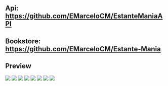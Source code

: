 ## Api: https://github.com/EMarceloCM/EstanteManiaAPI

## Bookstore: https://github.com/EMarceloCM/Estante-Mania

## Preview
<img src="https://github.com/EMarceloCM/EstanteManiaAdminPanel/assets/120042864/8f53afce-4751-467e-8a68-20c413c55917" />
<img src="https://github.com/EMarceloCM/EstanteManiaAdminPanel/assets/120042864/78ea2a6b-216b-4d16-8786-d28a7b1916c3" />
<img src="https://github.com/EMarceloCM/EstanteManiaAdminPanel/assets/120042864/73c36a91-82f5-41f8-af28-929a54754473" />
<img src="https://github.com/EMarceloCM/EstanteManiaAdminPanel/assets/120042864/f38d3d83-4362-4172-892e-9895c2c55589" />
<img src="https://github.com/EMarceloCM/EstanteManiaAdminPanel/assets/120042864/065353b7-65d1-497d-bd47-d1cadc95e38d" />
<img src="https://github.com/EMarceloCM/EstanteManiaAdminPanel/assets/120042864/4f32cc56-c134-402c-b4e0-75237673f196" />
<img src="https://github.com/EMarceloCM/EstanteManiaAdminPanel/assets/120042864/f3921766-2bf3-4218-9de9-40b25030fa71" />
<img src="https://github.com/EMarceloCM/EstanteManiaAdminPanel/assets/120042864/0a554c6a-38f1-47bb-b6a3-154393d62d35" />
